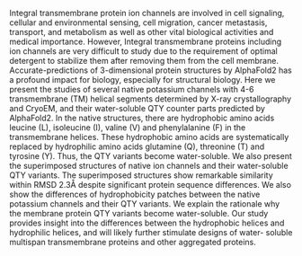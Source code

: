Integral transmembrane protein ion channels are involved in cell signaling, cellular and
environmental sensing, cell migration, cancer metastasis, transport, and metabolism as well as other
vital biological activities and medical importance. However, Integral transmembrane proteins
including ion channels are very difficult to study due to the requirement of optimal detergent to
stabilize them after removing them from the cell membrane. Accurate-predictions of 3-dimensional
protein structures by AlphaFold2 has a profound impact for biology, especially for structural
biology. Here we present the studies of several native potassium channels with 4-6 transmembrane
(TM) helical segments determined by X-ray crystallography and CryoEM, and their water-soluble
QTY counter parts predicted by AlphaFold2. In the native structures, there are hydrophobic amino
acids leucine (L), isoleucine (I), valine (V) and phenylalanine (F) in the transmembrane helices.
These hydrophobic amino acids are systematically replaced by hydrophilic amino acids glutamine
(Q), threonine (T) and tyrosine (Y). Thus, the QTY variants become water-soluble. We also present
the superimposed structures of native ion channels and their water-soluble QTY variants. The
superimposed structures show remarkable similarity within RMSD 2.3Å despite significant protein
sequence differences. We also show the differences of hydrophobicity patches between the native
potassium channels and their QTY variants. We explain the rationale why the membrane protein
QTY variants become water-soluble. Our study provides insight into the differences between the
hydrophobic helices and hydrophilic helices, and will likely further stimulate designs of water-
soluble multispan transmembrane proteins and other aggregated proteins.
